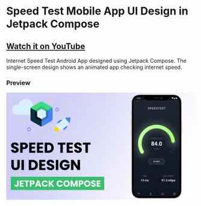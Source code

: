 # Speed Test Mobile App UI Design in Jetpack Compose

## [Watch it on YouTube](https://youtu.be/8LuWMYXW6nw)

Internet Speed Test Android App designed using Jetpack Compose. The single-screen design shows an animated app checking internet speed.

### Preview

![App UI](screenshots/screenshot.png)

